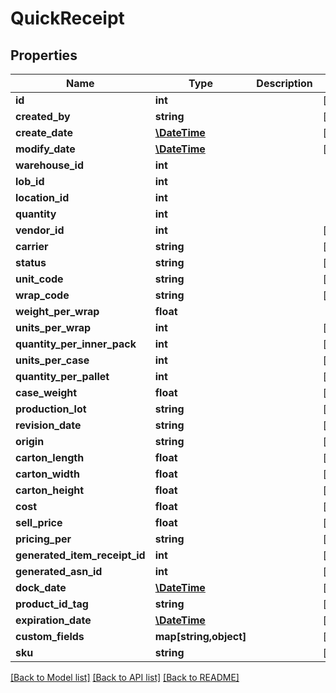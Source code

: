 # QuickReceipt

## Properties
Name | Type | Description | Notes
------------ | ------------- | ------------- | -------------
**id** | **int** |  | [optional] 
**created_by** | **string** |  | [optional] 
**create_date** | [**\DateTime**](\DateTime.md) |  | [optional] 
**modify_date** | [**\DateTime**](\DateTime.md) |  | [optional] 
**warehouse_id** | **int** |  | 
**lob_id** | **int** |  | 
**location_id** | **int** |  | 
**quantity** | **int** |  | 
**vendor_id** | **int** |  | [optional] 
**carrier** | **string** |  | [optional] 
**status** | **string** |  | [optional] 
**unit_code** | **string** |  | [optional] 
**wrap_code** | **string** |  | [optional] 
**weight_per_wrap** | **float** |  | 
**units_per_wrap** | **int** |  | [optional] 
**quantity_per_inner_pack** | **int** |  | [optional] 
**units_per_case** | **int** |  | [optional] 
**quantity_per_pallet** | **int** |  | [optional] 
**case_weight** | **float** |  | [optional] 
**production_lot** | **string** |  | [optional] 
**revision_date** | **string** |  | [optional] 
**origin** | **string** |  | [optional] 
**carton_length** | **float** |  | [optional] 
**carton_width** | **float** |  | [optional] 
**carton_height** | **float** |  | [optional] 
**cost** | **float** |  | [optional] 
**sell_price** | **float** |  | [optional] 
**pricing_per** | **string** |  | [optional] 
**generated_item_receipt_id** | **int** |  | [optional] 
**generated_asn_id** | **int** |  | [optional] 
**dock_date** | [**\DateTime**](\DateTime.md) |  | [optional] 
**product_id_tag** | **string** |  | [optional] 
**expiration_date** | [**\DateTime**](\DateTime.md) |  | [optional] 
**custom_fields** | **map[string,object]** |  | [optional] 
**sku** | **string** |  | [optional] 

[[Back to Model list]](../README.md#documentation-for-models) [[Back to API list]](../README.md#documentation-for-api-endpoints) [[Back to README]](../README.md)


